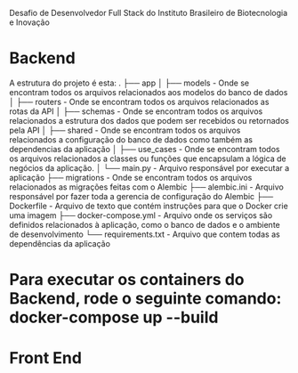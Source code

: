 Desafio de Desenvolvedor Full Stack do Instituto Brasileiro de Biotecnologia e Inovação

# Backend

A estrutura do projeto é esta:
.
├── app
│   ├── models - Onde se encontram todos os arquivos relacionados aos modelos do banco de dados
│   ├── routers - Onde se encontram todos os arquivos relacionados as rotas da API
│   ├── schemas - Onde se encontram todos os arquivos relacionados a estrutura dos dados que podem ser recebidos ou retornados pela API
│   ├── shared - Onde se encontram todos os arquivos relacionados a configuração do banco de dados como também as dependencias da aplicação
│   ├── use_cases - Onde se encontram todos os arquivos relacionados a classes ou funções que encapsulam a lógica de negócios da aplicação.
│   └── main.py - Arquivo responsável por executar a aplicação
├── migrations - Onde se encontram todos os arquivos relacionados as migrações feitas com o Alembic
├── alembic.ini - Arquivo responsável por fazer toda a gerencia de configuração do Alembic
├── Dockerfile - Arquivo de texto que contém instruções para que o Docker crie uma imagem
├── docker-compose.yml - Arquivo onde os serviços são definidos relacionados à aplicação, como o banco de dados e o ambiente de desenvolvimento
└── requirements.txt - Arquivo que contem todas as dependências da aplicação


# Para executar os containers do Backend, rode o seguinte comando: docker-compose up --build

# Front End
